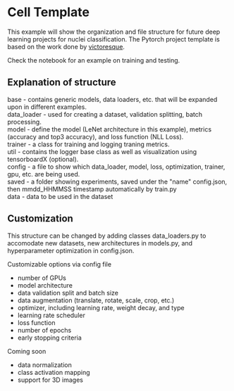 # Cell Template
This example will show the organization and file structure for future deep learning projects for nuclei classification. The Pytorch project template is based on the work done by [victoresque](https://github.com/victoresque/pytorch-template). 

Check the notebook for an example on training and testing.

## Explanation of structure
base -  contains generic models, data loaders, etc. that will be expanded upon in different examples.     
data_loader - used for creating a dataset, validation splitting, batch processing.   
model - define the model (LeNet architecture in this example), metrics (accuracy and top3 accuracy), and loss function (NLL Loss).   
trainer - a class for training and logging traning metrics.   
util - contains the logger base class as well as visualization using tensorboardX (optional).   
config - a file to show which data_loader, model, loss, optimization, trainer, gpu, etc. are being used.   
saved - a folder showing experiments, saved under the "name" config.json, then mmdd_HHMMSS timestamp automatically by train.py  
data - data to be used in the dataset   

## Customization
This structure can be changed by adding classes data_loaders.py to accomodate new datasets, new architectures in models.py, and hyperparameter optimization in config.json. 

Customizable options via config file
- number of GPUs
- model architecture
- data validation split and batch size
- data augmentation (translate, rotate, scale, crop, etc.)
- optimizer, including learning rate, weight decay, and type
- learning rate scheduler
- loss function
- number of epochs
- early stopping criteria

Coming soon
- data normalization
- class activation mapping
- support for 3D images
